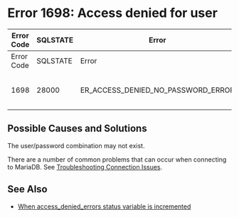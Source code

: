 
# Error 1698: Access denied for user


| Error Code | SQLSTATE | Error | Description |
| --- | --- | --- | --- |
| Error Code | SQLSTATE | Error | Description |
| 1698 | 28000 | ER_ACCESS_DENIED_NO_PASSWORD_ERROR | Access denied for user '%s'@'%s' |




## Possible Causes and Solutions


The user/password combination may not exist.


There are a number of common problems that can occur when connecting to MariaDB. See [Troubleshooting Connection Issues](/en/troubleshooting-connection-issues/).


## See Also


* [When access_denied_errors status variable is incremented](../../../../../security/user-account-management/incrementing-of-the-access_denied_errors-status-variable.md)


